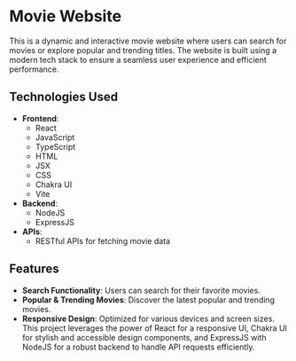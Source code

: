 # Movie Website
This is a dynamic and interactive movie website where users can search for movies or explore popular and trending titles. The website is built using a modern tech stack to ensure a seamless user experience and efficient performance.
## Technologies Used
- **Frontend**:
  - React
  - JavaScript
  - TypeScript
  - HTML
  - JSX
  - CSS
  - Chakra UI
  - Vite
- **Backend**:
  - NodeJS
  - ExpressJS
- **APIs**:
  - RESTful APIs for fetching movie data
## Features
- **Search Functionality**: Users can search for their favorite movies.
- **Popular & Trending Movies**: Discover the latest popular and trending movies.
- **Responsive Design**: Optimized for various devices and screen sizes.
This project leverages the power of React for a responsive UI, Chakra UI for stylish and accessible design components, and ExpressJS with NodeJS for a robust backend to handle API requests efficiently.
